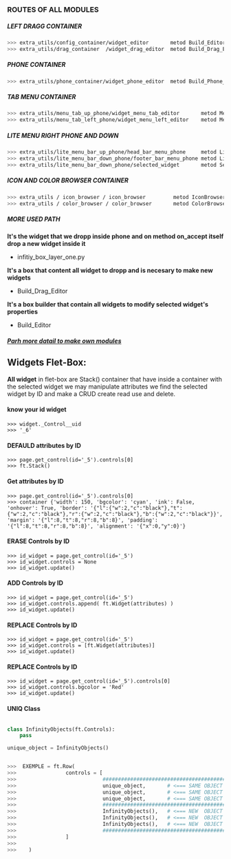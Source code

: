 <!-- markdownserver http://localhost:8009/WIDGET.md -->
### ROUTES OF ALL MODULES

##### LEFT DRAGG CONTAINER
```bash
>>> extra_utils/config_container/widget_editor       metod Build_Editor
>>> extra_utils/drag_container  /widget_drag_editor  metod Build_Drag_Editor
```
##### PHONE CONTAINER
```bash
>>> extra_utils/phone_container/widget_phone_editor  metod Build_Phone_Editor
```
##### TAB MENU CONTAINER
```bash
>>> extra_utils/menu_tab_up_phone/widget_menu_tab_editor       metod MenuUpContainer
>>> extra_utils/menu_tab_left_phone/widget_menu_left_editor    metod MenuLeftContainer
```
##### LITE MENU RIGHT PHONE AND DOWN
```bash
>>> extra_utils/lite_menu_bar_up_phone/head_bar_menu_phone     metod LiteMenuUpContainer
>>> extra_utils/lite_menu_bar_down_phone/footer_bar_menu_phone metod LiteMenuDownContainer
>>> extra_utils/lite_menu_bar_down_phone/selected_widget       metod SelectedWidget
```
##### ICON AND COLOR BROWSER CONTAINER
```bash
>>> extra_utils / icon_browser / icon_browser         metod IconBrowser
>>> extra_utils / color_browser / color_browser       metod ColorBrowser
```
##### MORE USED PATH

**It's the widget that we dropp inside phone and on method on_accept itself drop a new widget inside it**

- infitiy_box_layer_one.py

**It's a box that content all widget to dropp and is necesary to make new widgets**

- Build_Drag_Editor

**It's a box builder that contain all widgets to modify selected widget's properties**

- Build_Editor

##### [Parh more datail to make own modules ](https://github.com/xavier53348/Flet-Box/blob/features/new_features/full_path.txt)

## Widgets Flet-Box:
**All widget** in flet-box are Stack() container that have inside a container with the selected widget
we may manipulate attributes we find the selected widget by ID and make a CRUD create read use and delete.


#### know your id widget

```python3
>>> widget._Control__uid
>>> '_6'

```

#### DEFAULD attributes by ID

```python3
>>> page.get_control(id='_5').controls[0]
>>> ft.Stack()

```
#### Get attributes by ID

```python3
>>> page.get_control(id='_5').controls[0]
>>> container {'width': 150, 'bgcolor': 'cyan', 'ink': False, 'onhover': True, 'border': '{"l":{"w":2,"c":"black"},"t":{"w":2,"c":"black"},"r":{"w":2,"c":"black"},"b":{"w":2,"c":"black"}}', 'margin': '{"l":8,"t":8,"r":8,"b":8}', 'padding': '{"l":8,"t":8,"r":8,"b":8}', 'alignment': '{"x":0,"y":0}'}

```

#### ERASE Controls by ID

```python3
>>> id_widget = page.get_control(id='_5')
>>> id_widget.controls = None
>>> id_widget.update()

```
#### ADD Controls by ID

```python3
>>> id_widget = page.get_control(id='_5')
>>> id_widget.controls.append( ft.Widget(attributes) )
>>> id_widget.update()

```

#### REPLACE Controls by ID

```python3
>>> id_widget = page.get_control(id='_5')
>>> id_widget.controls = [ft.Widget(attributes)]
>>> id_widget.update()

```

#### REPLACE Controls by ID

```python3
>>> id_widget = page.get_control(id='_5').controls[0]
>>> id_widget.controls.bgcolor = 'Red'
>>> id_widget.update()

```

#### UNIQ Class

```python

class InfinityObjects(ft.Controls):
    pass

unique_object = InfinityObjects()


>>>  EXEMPLE = ft.Row(
>>>                controls = [
>>>                            ################################################################
>>>                            unique_object,       # <=== SAME OBJECT IF MODIFY MODIFY ALL SAME TIME
>>>                            unique_object,       # <=== SAME OBJECT IF MODIFY MODIFY ALL SAME TIME
>>>                            unique_object,       # <=== SAME OBJECT IF MODIFY MODIFY ALL SAME TIME
>>>                            ################################################################
>>>                            InfinityObjects(),   # <=== NEW  OBJECT IF MODIFY MODIFY ALL DIFERENTS PROPERTIES
>>>                            InfinityObjects(),   # <=== NEW  OBJECT IF MODIFY MODIFY ALL DIFERENTS PROPERTIES
>>>                            InfinityObjects(),   # <=== NEW  OBJECT IF MODIFY MODIFY ALL DIFERENTS PROPERTIES
>>>                            ################################################################
>>>                ]
>>>
>>>    )

```
